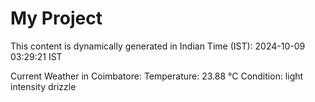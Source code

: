 # My Project

This content is dynamically generated in Indian Time (IST): 2024-10-09 03:29:21 IST


Current Weather in Coimbatore:
Temperature: 23.88 °C
Condition: light intensity drizzle
